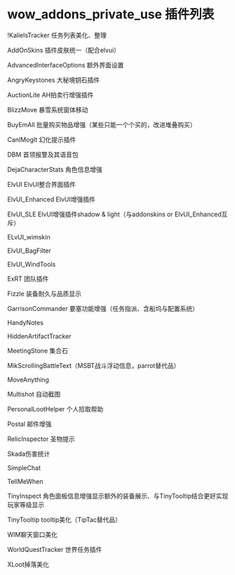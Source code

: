 wow_addons_private_use
插件列表
======================

!KalielsTracker 任务列表美化、整理

AddOnSkins 插件皮肤统一（配合elvui）

AdvancedInterfaceOptions 额外界面设置

AngryKeystones 大秘境钥石插件

AuctionLite AH拍卖行增强插件

BlizzMove 暴雪系统窗体移动

BuyEmAll 批量购买物品增强（某些只能一个个买的，改进堆叠购买）

CanIMogIt 幻化提示插件

DBM 首领报警及其语音包

DejaCharacterStats 角色信息增强

ElvUI ElvUI整合界面插件

ElvUI_Enhanced ElvUI增强插件

ElvUI_SLE  ElvUI增强插件shadow & light（与addonskins or ElvUI_Enhanced互斥）

ELvUI_wimskin

ElvUI_BagFilter

ElvUI_WindTools

ExRT 团队插件

Fizzle 装备耐久与品质显示

GarrisonCommander 要塞功能增强（任务指派、含船坞与配置系统）

HandyNotes

HiddenArtifactTracker

MeetingStone 集合石

MikScrollingBattleText（MSBT战斗浮动信息，parrot替代品）

MoveAnything 

Multishot 自动截图

PersonalLootHelper 个人拾取帮助

Postal 邮件增强

RelicInspector 圣物提示

Skada伤害统计

SimpleChat

TellMeWhen

TinyInspect 角色面板信息增强显示额外的装备展示、与TinyTooltip结合更好实现玩家等级显示

TinyTooltip  tooltip美化（TipTac替代品）

WIM聊天窗口美化

WorldQuestTracker 世界任务插件

XLoot掉落美化


